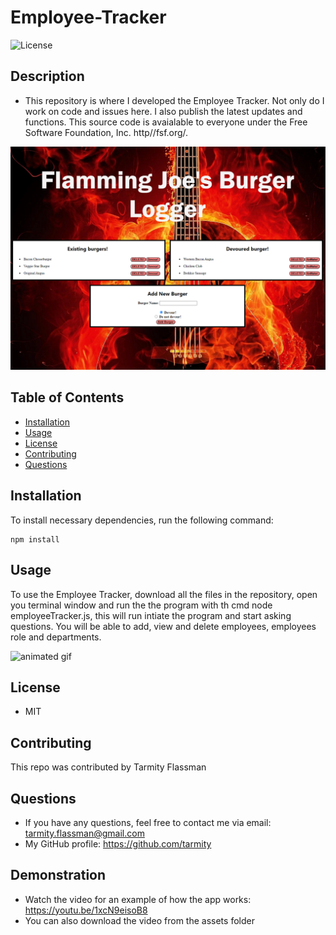 # Employee-Tracker
![License](https://img.shields.io/github/license/tarmity/employee-tracker)

  ## Description
  * This repository is where I developed the Employee Tracker. Not only do I work on code and issues here. I also publish the latest updates and functions. This source code is avaialable to everyone under the Free Software Foundation, Inc. http//fsf.org/.
  
  ![img](https://github.com/Tarmity/burger/blob/master/public/assets/img/landingPage.png)

  ## Table of Contents
  * [Installation](#installation)
  * [Usage](#Usage)
  * [License](#License)
  * [Contributing](#Contributing)
  * [Questions](#Questions)
  

  ## Installation
  To install necessary dependencies, run the following command:
  
    npm install

  ## Usage
  To use the Employee Tracker, download all the files in the repository, open you terminal window and run the the program with th cmd node employeeTracker.js, this will run intiate the program and start asking questions. You will be able to add, view and delete employees, employees role and departments.
  
  ![animated gif](https://github.com/Tarmity/employee-tracker/blob/master/assets/EmployTrackGif.gif)

  ## License
  * MIT

  ## Contributing
  This repo was contributed by Tarmity Flassman

  ## Questions
  * If you have any questions, feel free to contact me via email: tarmity.flassman@gmail.com
  * My GitHub profile: https://github.com/tarmity

  ## Demonstration 
  * Watch the video for an example of how the app works: https://youtu.be/1xcN9eisoB8
  * You can also download the video from the assets folder

